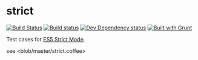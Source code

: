 strict
======
[![Build Status][travis-image]][travis-url] [![Build status][appveyor-image]][appveyor-url] [![Dev Dependency status][david-dm-dev-image]][david-dm-dev-url] [![Built with Grunt][grunt-image]][grunt-url]

Test cases for [ES5 Strict Mode](http://www.ecma-international.org/ecma-262/5.1/#sec-C).

see <blob/master/strict.coffee>

[travis-url]: https://travis-ci.org/yanni4night/strict
[travis-image]: http://img.shields.io/travis/yanni4night/strict.svg
[appveyor-image]:https://ci.appveyor.com/api/projects/status/m3t10ce5t25k3v7r?svg=true
[appveyor-url]:https://ci.appveyor.com/project/yanni4night/strict
[david-dm-dev-url]:https://david-dm.org/yanni4night/strict#info=devDependencies
[david-dm-dev-image]:https://david-dm.org/yanni4night/strict/dev-status.svg
[grunt-url]:http://gruntjs.com/
[grunt-image]: https://cdn.gruntjs.com/builtwith.png
